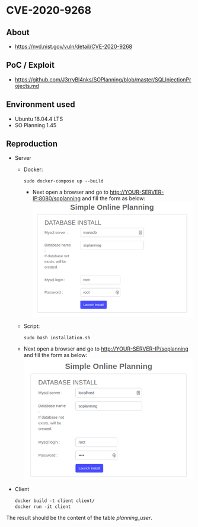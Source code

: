 # CVE-2020-9268

## About
* <https://nvd.nist.gov/vuln/detail/CVE-2020-9268>

## PoC / Exploit
* <https://github.com/J3rryBl4nks/SOPlanning/blob/master/SQLInjectionProjects.md>


## Environment used
* Ubuntu 18.04.4 LTS
* SO Planning 1.45

## Reproduction
* Server
    - Docker:    
        ```shell script
        sudo docker-compose up --build
        ``` 
      * Next open a browser and go to <http://YOUR-SERVER-IP:8080/soplanning> and fill the form as below:
      ![form](images/form-docker.png)
      
    - Script:
        ```shell script
        sudo bash installation.sh
        ```        
    * Next open a browser and go to <http://YOUR-SERVER-IP/soplanning> and fill the form as below:
          ![form](images/form-script.png)

* Client
    ```shell script
    docker build -t client client/
    docker run -it client
    ```


The result should be the content of the table *planning_user*.

